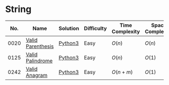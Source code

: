 # String

| No.  | Name  | Solution | Difficulty | Time Complexity | Space Complexity |
| --- | --- | --- | --- | --- | --- |
| 0020 | [Valid Parenthesis](https://leetcode.com/problems/valid-parentheses/) | [Python3](https://leetcode.com/problems/valid-parentheses/solutions/4029475/valid-parentheses-python-easy-explanations/) | Easy | $O(n)$ | $O(n)$ |
| 0125 | [Valid Palindrome](https://leetcode.com/problems/valid-palindrome/) | [Python3](https://leetcode.com/problems/valid-palindrome/solutions/4070564/valid-palindrome-python-easy-explanations/) | Easy | $O(n)$ | $O(1)$ |
| 0242 | [Valid Anagram](https://leetcode.com/problems/valid-anagram/) | [Python3](https://leetcode.com/problems/valid-anagram/solutions/4074888/valid-anagram-python-easy-explanations/) | Easy | $O(n + m)$ | $O(1)$ |
